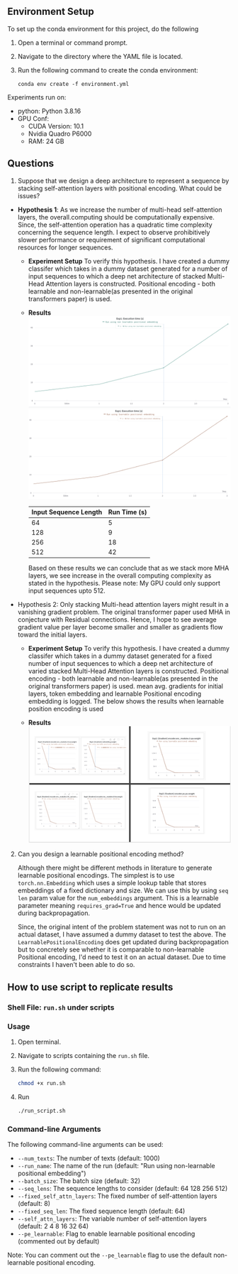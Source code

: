 ## Environment Setup

To set up the conda environment for this project, do the following

1. Open a terminal or command prompt.

2. Navigate to the directory where the YAML file is located.

3. Run the following command to create the conda environment:

   ```shell
   conda env create -f environment.yml
   ```

Experiments run on:

- python: Python 3.8.16
- GPU Conf:
  - CUDA Version: 10.1
  - Nvidia Quadro P6000
  - RAM: 24 GB

## Questions

1. Suppose that we design a deep architecture to represent a sequence by stacking self-attention layers with positional encoding. What could be issues?

- **Hypothesis 1**: As we increase the number of multi-head self-attention layers, the overall.computing should be computationally expensive. Since, the self-attention operation has a quadratic
  time complexity concerning the sequence length. I expect to observe prohibitively slower
  performance or requirement of significant computational resources for longer sequences.

  - **Experiment Setup** To verify this hypothesis. I have created a dummy classifer which takes in a dummy dataset
    generated for a number of input sequences to which a deep net architecture of stacked Multi-Head
    Attention layers is constructed. Positional encoding - both learnable and non-learnable(as presented in the original transformers paper) is used.

  - **Results**
    ![With Learnable Positional Encoding](./figs/using_default_pe_exp1_exec_time.png)
    ![With Non-Learnable Positional Encoding](./figs/using_learnable_pe_exp1_exec_time.png)

    | Input Sequence Length | Run Time (s) |
    | --------------------- | ------------ |
    | 64                    | 5            |
    | 128                   | 9            |
    | 256                   | 18           |
    | 512                   | 42           |

    Based on these results we can conclude that as we stack more MHA layers, we see increase in the overall computing complexity as stated in the hypothesis. Please note: My GPU could only support input sequences upto 512.

- Hypothesis 2: Only stacking Multi-head attention layers might result in a
  vanishing gradient problem. The original transformer paper used MHA in conjecture with
  Residual connections. Hence, I hope to see average gradient value per layer become smaller
  and smaller as gradients flow toward the initial layers.

  - **Experiment Setup** To verify this hypothesis. I have created a dummy classifer which takes in a dummy dataset generated for a fixed number of input sequences to which a deep net architecture of varied stacked Multi-Head Attention layers is constructed. Positional encoding - both learnable and non-learnable(as presented in the original transformers paper) is used. mean avg. gradients for initial layers, token embedding and learnable Positional encoding embedding is logged. The below shows the results when learnable position encoding is used

  - **Results**
    ![Gradients](./figs/hypothesis_2_learnable.png)

2. Can you design a learnable positional encoding method?

   Although there might be different methods in literature to generate learnable positional encodings. The simplest is to use `torch.nn.Embedding` which uses a simple lookup table that stores embeddings of a fixed dictionary and size. We can use this by using `seq len` param value for the `num_embeddings` argument. This is a learnable parameter meaning `requires_grad=True` and hence would be updated during backpropagation.

   Since, the original intent of the problem statement was not to run on an actual dataset, I have assumed a dummy dataset to test the above. The `LearnablePositionalEncoding` does get updated during backpropagation but to concretely see whether it is comparable to non-learnable Positional encoding, I'd need to test it on an actual dataset. Due to time constraints I haven't been able to do so.

## How to use script to replicate results

### Shell File: `run.sh` under scripts

### Usage

1. Open terminal.

2. Navigate to scripts containing the `run.sh` file.

3. Run the following command:

   ```bash
   chmod +x run.sh
   ```

4. Run

   ```bash
   ./run_script.sh
   ```

### Command-line Arguments

The following command-line arguments can be used:

- `--num_texts`: The number of texts (default: 1000)
- `--run_name`: The name of the run (default: "Run using non-learnable positional embedding")
- `--batch_size`: The batch size (default: 32)
- `--seq_lens`: The sequence lengths to consider (default: 64 128 256 512)
- `--fixed_self_attn_layers`: The fixed number of self-attention layers (default: 8)
- `--fixed_seq_len`: The fixed sequence length (default: 64)
- `--self_attn_layers`: The variable number of self-attention layers (default: 2 4 8 16 32 64)
- `--pe_learnable`: Flag to enable learnable positional encoding (commented out by default)

Note: You can comment out the `--pe_learnable` flag to use the default non-learnable positional encoding.
